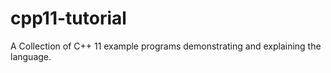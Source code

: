 # cpp11-tutorial
A Collection of C++ 11 example programs  demonstrating and explaining the language.
